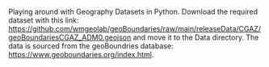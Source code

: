 Playing around with Geography Datasets in Python. Download the required dataset with this link: https://github.com/wmgeolab/geoBoundaries/raw/main/releaseData/CGAZ/geoBoundariesCGAZ_ADM0.geojson and move it to the Data directory. The data is sourced from the geoBoundries database: https://www.geoboundaries.org/index.html. 